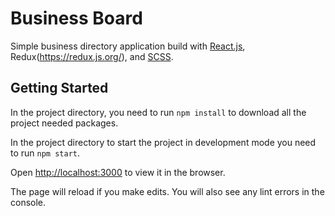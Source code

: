 # Business Board

Simple business directory application build with [React.js](https://reactjs.org/), Redux(https://redux.js.org/), and [SCSS](https://sass-lang.com/).

## Getting Started

In the project directory, you need to run ```npm install``` to download all the project needed packages.


In the project directory to start the project in development mode you need to run ```npm start```.


Open [http://localhost:3000](http://localhost:3000) to view it in the browser.

The page will reload if you make edits.
You will also see any lint errors in the console.
